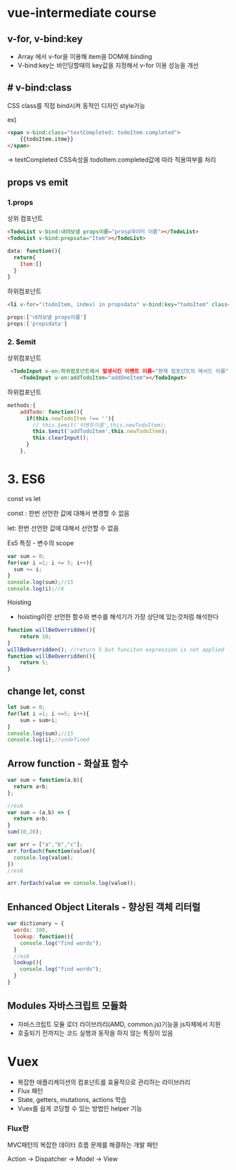 # vue-intermediate course



##  v-for, v-bind:key

- Array 에서 v-for을 이용해 item을 DOM에 binding
- V-bind:key는 바인딩할때의 key값을 지정해서 v-for 이용 성능을 개선



## # v-bind:class

CSS class를 직접 bind시켜 동적인 디자인 style가능

ex) 

```html
<span v-bind:class="textCompleted: todoItem.completed">
	{{todoItem.itme}}
</span>
```

-> textCompleted CSS속성을 todoItem.completed값에 따라 적용여부를 처리



## props vs emit

### 1.props

상위 컴포넌트

```html
<TodoList v-bind:내려보낼 props이름="prosp데이터 이름"></TodoList>
<TodoList v-bind:propsata="Item"></TodoList>
```

```javascript
data: function(){
  return{
    Item:[]
  }
}
```

하위컴포넌트

```html
<li v-for="(todoItem, index) in propsdata" v-bind:key="todoItem" class="shadow"></li>
```

```javascript
props:['내려보낼 props이름']
props:['propsdata']
```

### 2. $emit

상위컴포넌트

```html
 <TodoInput v-on:하위컴포넌트에서 발생시킨 이벤트 이름="현재 컴포넌트의 메서드 이름"></TodoInput> 
    <TodoInput v-on:addTodoItem="addOneItem"></TodoInput>
```

하위컴포넌트

```javascript
methods:{
    addTodo: function(){
      if(this.newTodoItem !== ''){
        // this.$emit('이벤트이름',this.newTodoItem);
        this.$emit('addTodoItem',this.newTodoItem);
        this.clearInput();
      }
    },
```



# 3. ES6



const vs let

const : 한번 선언한 값에 대해서 변경할 수 없음

let: 한번 선언한 값에 대해서 선언할 수 없음



Es5 특징 - 변수의 scope

```javascript
var sum = 0;
for(var i =1; i <= 5; i++){
  sum += i;
}
console.log(sum);//15
console.log(i);//6
```



Hoisting

- hoisting이란 선언한 함수와 변수를 해석기가 가장 상단에 있는것처럼 해석한다

```javascript
function willBeOverridden(){
	return 10;
}
willBeOverridden(); //return 5 but funciton expression is not applied
function willBeOverridden(){
	return 5;
}
```



##  change let, const

```javascript
let sum = 0;
for(let i =1; i <=5; i++){
	sum = sum+i;
}
console.log(sum);//15 
console.log(i);//undefined
```



## Arrow function - 화살표 함수



```javascript
var sum = function(a,b){
  return a+b;
};

//es6
var sum = (a,b) => {
  return a+b;
}
sum(10,20);

var arr = ["a","b","c"];
arr.forEach(function(value){
  console.log(value);
})
//es6

arr.forEach(value => console.log(value));
```



## Enhanced Object Literals - 향상된 객체 리터럴

```javascript
var dictionary = {
  words: 100,
  lookup: function(){
    console.log("find words");
  }
  //es6
  lookup(){
    console.log("find words");
  }
}
```

## Modules 자바스크립트 모듈화

- 자바스크립트 모듈 로더 라이브러리(AMD, common.js)기능을 js자체에서 지원
- 호출되기 전까지는 코드 실행과 동작을 하지 않는 특징이 있음



# Vuex

- 복잡한 애플리케이션의 컴포넌트를 효율적으로 관리하는 라이브러리
- Flux 패턴
- State, getters, mutations, actions 학습
- Vuex를 쉽게 코딩할 수 있는 방법인 helper 기능 



### Flux란

MVC패턴의 복잡한 데이터 흐름 문제를 해결하는 개발 패턴

Action -> Dispatcher -> Model -> View

